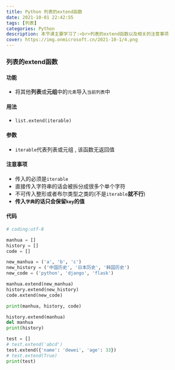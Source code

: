 ```yaml
---
title: Python 列表的extend函数
date: 2021-10-01 22:42:55
tags: [列表]
categories: Python
description: 本节课主要学习了:<br>列表的extend函数以及相关的注意事项
cover: https://img.onmicrosoft.cn/2021-10-1/4.png
---
```


### 列表的extend函数

#### 功能

- 将其他**列表**或**元组**中的`元素`导入`当前列表`中

#### 用法

- `list.extend(iterable)` 

#### 参数

- `iterable`代表列表或元组 , 该函数无返回值

#### 注意事项

- 传入的必须是`iterable`
- 直接传入字符串的话会被拆分成很多个单个字符
- 不可传入整形或者布尔类型之类的(不是`iterable`**就不行**)
- **传入`字典`的话只会保留`key`的值**

#### 代码

```python
# coding:utf-8

manhua = []
history = []
code = []

new_manhua = ('a', 'b', 'c')
new_history = ('中国历史', '日本历史', '韩国历史')
new_code = ('python', 'django', 'flask')

manhua.extend(new_manhua)
history.extend(new_history)
code.extend(new_code)

print(manhua, history, code)

history.extend(manhua)
del manhua
print(history)

test = []
# test.extend('abcd')
test.extend({'name': 'dewei', 'age': 33})
# test.extend(True)
print(test)

```
